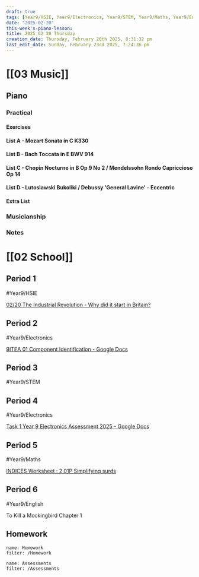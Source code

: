 ```yaml
---
draft: true
tags: [Year9/HSIE, Year9/Electronics, Year9/STEM, Year9/Maths, Year9/English]
date: "2025-02-20"
this-week's-piano-lesson: 
title: 2025 02 20 Thursday
creation_date: Thursday, February 20th 2025, 8:31:32 pm
last_edit_date: Sunday, February 23rd 2025, 7:24:36 pm
---
```


# [[03 Music]]

## Piano

### Practical

#### Exercises

#### List A - Mozart Sonata in C K330

#### List B - Bach Toccata in E BWV 914

#### List C - Chopin Nocturne in B Op 9 No 2 / Mendelssohn Rondo Capriccioso Op 14

#### List D - Lutoslawski Bukoliki / Debussy 'General Lavine' - Eccentric

#### Extra List

### Musicianship

### Notes

# [[02 School]]

## Period 1

#Year9/HSIE

[02/20 The Industrial Revolution - Why did it start in Britain?](https://classroom.google.com/c/NzQ4ODYwNjMyODE3/a/NzUzODQzNTk3MjA4/details)

## Period 2

#Year9/Electronics

[9ITEA 01 Component Identification - Google Docs](https://docs.google.com/document/d/1-x6jFdjHDAKcTvDxsAy7GPc3pea5l_zNVy_oPaHm0hg/edit?tab=t.0)

## Period 3

#Year9/STEM

## Period 4

#Year9/Electronics

[Task 1 Year 9 Electronics Assessment 2025 - Google Docs](https://docs.google.com/document/d/1ARxpLE_R0ukRCBqfIZJm70lVu7qTjjD2gIaasvTBzoM/edit?tab=t.0#heading=h.e0l76u6cf9lu)

## Period 5

#Year9/Maths

[INDICES Worksheet : 2.01P Simplifying surds](https://classroom.google.com/c/NzMyNzA1Njc2ODI0/a/NzMyNzA1Njc2ODc3/details)

## Period 6

#Year9/English

To Kill a Mockingbird Chapter 1

## Homework

```todoist
name: Homework
filter: /Homework
```

```todoist
name: Assessments
filter: /Assessments
```
